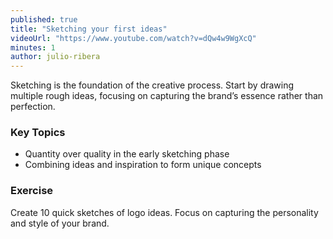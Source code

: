 ```yaml
---
published: true
title: "Sketching your first ideas"
videoUrl: "https://www.youtube.com/watch?v=dQw4w9WgXcQ"
minutes: 1
author: julio-ribera
---
```


Sketching is the foundation of the creative process. Start by drawing multiple rough ideas, focusing on capturing the brand’s essence rather than perfection.

### Key Topics

- Quantity over quality in the early sketching phase
- Combining ideas and inspiration to form unique concepts

### Exercise

Create 10 quick sketches of logo ideas. Focus on capturing the personality and style of your brand.

